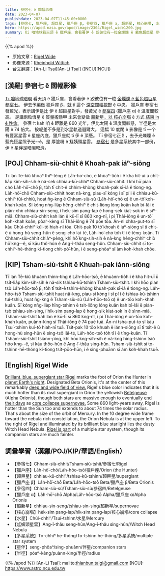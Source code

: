 ```yaml
---
title: 參宿七 ê 闊幅影像
date: 2023-04-07
publishdate: 2023-04-07T11:45:00+0800
tags: [參宿七, 獵戶座, 超巨星, 獵戶座 β, 參宿四, 獵戶座 α, 超新星, 核心崩塌, 水星, 尪姨頭星雲, 多星系統, 星伴, 半徑]
hero: https://apod.nasa.gov/apod/image/2304/Rigel_wide1200.jpg
summary: Ùi 咱地球看天頂 ê 獵戶座，會看著伊 ê 跤彼位有一粒金爍爍 ê 藍色超巨星 參宿七。
---
```


{{% apod %}}

- 原始文章：[Rigel Wide](https://apod.nasa.gov/apod/ap230407.html)
- 影像來源：[Rheinhold Wittich](https://www.wittich.com/)
- 台文翻譯：[An-Li Tsai][An-Li Tsai] ([NCU][NCU])

## [漢羅] 參宿七 ê 闊幅影像
[Tī 咱地球暗暝][planet Earth's night] 看天頂 ê 獵戶座，會看著伊 ê 跤彼位有一粒 [金爍爍 ê 藍色超巨星 參宿七][Brilliant, blue, supergiant star Rigel]。
伊去予編做 獵戶座 β，就 tī 這个 [深空闊幅視野][deep and wide field of view.] ê 中央。
獵戶座 參宿七 發藍光，表示講伊是比 伊 ê 超巨星對手，發黃光 ê [參宿四][Betelgeuse] (獵戶座 α) ê 溫度閣較高。
是講兩粒恆星 ê 質量攏懸甲 未來會變做 [超新星，以 核心崩塌][core collapse supernovae.] ê 方式 [結束 in ê 性命][end their days]。
參宿七 kah 咱 ê 距離是 860 光年，伊比太陽 ê 溫度閣較懸，半徑是太陽 ê 74 倍大。
按呢差不多是到水星軌道遐爾大。
這幅 10 度闊 ê 影像是 tī 一个有豐富星雲 ê 星座內底，獵戶座就 tī 伊 ê 頂懸。
Tī 參宿七正爿，去予光爍爍 ê 藍光恆星照予光--ê，是 厚塗粉 ê 尪姨頭星雲。
[參宿七][Rigel is part] 是多星系統其中一部份，伊 ê 星伴是暗閣較濟。

## [POJ] Chham-siù-chhit ê Khoah-pak iáⁿ-siōng
Tī lán Tē-kiû khòaⁿ thiⁿ-téng ê La̍h-hō͘-chō, ē khòaⁿ-tio̍h i ê kha hit-ūi ū chi̍t-lia̍p kim-sih-sih ê nâ-sek chhiau-kū-chhiⁿ Chham-siù-chhit.
I khì hō͘ pian chò La̍h-hō͘-chō β, to̍h tī chit-ê chhim-khòng khoah-pak sī-iá ê tiong-ng.
La̍h-hō͘-chō Chham-siù-chhit hoat nâ-kng, piau-sī kóng i sī pí i ê chhiau-kū-chhiⁿ tùi-chhiú, hoat n̂g-kng ê Chham-siù-sù (La̍h-hō͘-chō α) ê un-tō͘ koh-khah koân.
Sī kóng nn̄g-lia̍p hêng-chhiⁿ ê chit-liōng lóng koân kah bī-lâi ē piàn-chò chhiau-sin-seng, í he̍k-sim pang-lap ê hong-sek kiat-sok in ê sìⁿ-miā.
Chham-siù-chhit kah lán ê kū-lī sī 860 kng-nî, i pí Thài-iông ê un-tō͘ koh-khah koân, pòaⁿ-kèng sī Thài-iông ê 74 pōe tōa.
Án-ni chha-put-to sī kàu Chúi-chhiⁿ kúi-tō hiah-nī tōa.
Chit-pak 10 tō͘ khoah ê iáⁿ-siōng sī tī chi̍t-ê ū hong-hù seng-hûn ê seng-chō lāi-té, La̍h-hō͘-chō to̍h tī i ê téng-koân.
Tī Chham-siù-chhit chiàⁿ-pêng, khì hō͘ kng-sih-sih ê nâ-kng hêng-chhiⁿ chiò hō͘ kng--ê, sī kāu thô͘-hún ê Ang-î-thâu seng-hûn.
Chham-siù-chhit sī to-chhiⁿ-hē-thóng kî-tiong chi̍t-pō͘-hūn, i ê seng-phōaⁿ sī àm koh-khah chōe.

## [KIP] Tsham-siù-tshit ê Khuah-pak iánn-siōng
Tī lán Tē-kiû khuànn thinn-tíng ê La̍h-hōo-tsō, ē khuànn-tio̍h i ê kha hit-uī ū tsi̍t-lia̍p kim-sih-sih ê nâ-sik tshiau-kū-tshinn Tsham-siù-tshit.
I khì hōo pian tsò La̍h-hōo-tsō β, to̍h tī tsit-ê tshim-khòng khuah-pak sī-iá ê tiong-ng.
La̍h-hōo-tsō Tsham-siù-tshit huat nâ-kng, piau-sī kóng i sī pí i ê tshiau-kū-tshinn tuì-tshiú, huat n̂g-kng ê Tsham-siù-sù (La̍h-hōo-tsō α) ê un-tōo koh-khah kuân.
Sī kóng nn̄g-lia̍p hîng-tshinn ê tsit-liōng lóng kuân kah bī-lâi ē piàn-tsò tshiau-sin-sing, í hi̍k-sim pang-lap ê hong-sik kiat-sok in ê sìnn-miā.
Tsham-siù-tshit kah lán ê kū-lī sī 860 kng-nî, i pí Thài-iông ê un-tōo koh-khah kuân, puànn-kìng sī Thài-iông ê 74 puē tuā.
Án-ni tsha-put-to sī kàu Tsuí-tshinn kuí-tō hiah-nī tuā.
Tsit-pak 10 tōo khuah ê iánn-siōng sī tī tsi̍t-ê ū hong-hù sing-hûn ê sing-tsō lāi-té, La̍h-hōo-tsō to̍h tī i ê tíng-kuân.
Tī Tsham-siù-tshit tsiànn-pîng, khì hōo kng-sih-sih ê nâ-kng hîng-tshinn tsiò hōo kng--ê, sī kāu thôo-hún ê Ang-î-thâu sing-hûn.
Tsham-siù-tshit sī to-tshinn-hē-thóng kî-tiong tsi̍t-pōo-hūn, i ê sing-phuānn sī àm koh-khah tsuē.

## [English] Rigel Wide
[Brilliant, blue, supergiant star Rigel][Brilliant, blue, supergiant star Rigel] marks the foot of Orion the Hunter in [planet Earth's night][planet Earth's night].
Designated Beta Orionis, it's at the center of this remarkably [deep and wide field of view.][deep and wide field of view.]
Rigel's blue color indicates that it is much hotter than its rival supergiant in Orion the yellowish [Betelgeuse][Betelgeuse] (Alpha Orionis), though both stars are massive enough to eventually [end their days][end their days] as [core collapse supernovae.][core collapse supernovae.] 
Some 860 light-years away, Rigel is hotter than the Sun too and extends to about 74 times the solar radius.
That's about the size of the orbit of Mercury.
In the 10 degree wide frame toward the nebula rich constellation, the Orion Nebula is at the upper left.
To the right of Rigel and illuminated by its brilliant blue starlight lies the dusty Witch Head Nebula.
[Rigel is part][Rigel is part] of a multiple star system, though its companion stars are much fainter.


## 詞彙學習（漢羅/POJ/KIP/華語/English）
- 【參宿七】Chham-siù-chhit/Tsham-siù-tshit/參宿七/Rigel
- 【獵戶座】La̍h-hō͘-chō/La̍h-hōo-tsō/獵戶座/Orion (the Hunter)
- 【超巨星】chhiau-kū-chhiⁿ/tshiau-kū-tshinn/超巨星/supergiant
- 【獵戶座 β】La̍h-hō͘-chō Beta/La̍h-hōo-tsō Beta/獵戶座 β/Beta Orionis
- 【參宿四】Chham-siù-sù/Tsham-siù-sù/參宿四/Betelgeuse
- 【獵戶座 α】La̍h-hō͘-chō Alpha/La̍h-hōo-tsō Alpha/獵戶座 α/Alpha Orionis
- 【超新星】chhiau-sin-seng/tshiau-sin-sing/超新星/supernovae
- 【核心崩塌】he̍k-sim pang-lap/hi̍k-sim pang-lap/核心崩塌/core collapse
- 【水星】Chúi-chhiⁿ/Tsuí-tshinn/水星/Mercury
- 【尪姨頭星雲】Ang-î-thâu seng-hûn/Ang-î-thâu sing-hûn//Witch Head Nebula
- 【多星系統】To-chhiⁿ hē-thóng/To-tshinn hē-thóng/多星系統/multiple star system
- 【星伴】seng-phōaⁿ/sing-phuānn/伴星/companion stars
- 【半徑】pòaⁿ-kèng/puànn-kìng/半徑/radius

{{% /apod %}}
[An-Li Tsai]: mailto:thianbun.taigi@gmail.com
[NCU]: https://www.astro.ncu.edu.tw

[copyright]: https://apod.nasa.gov/apod/fap/lib/about_apod.html#srapply
[License]: https://creativecommons.org/licenses/by/2.0/

[Brilliant, blue, supergiant star Rigel]:http://stars.astro.illinois.edu/sow/rigel.html
[planet Earth's night]:https://nasa.tumblr.com/post/659138889555050496/discovering-the-universe-through-the-constellation
[deep and wide field of view.]:https://www.wittich.com/?p=9296
[Betelgeuse]:https://apod.nasa.gov/apod/ap200511.html
[end their days]:https://ui.adsabs.harvard.edu/abs/2012ApJ...747..108M/abstract
[core collapse supernovae.]:https://en.wikipedia.org/wiki/Supernova#Core_collapse
[Rigel is part]:https://earthsky.org/brightest-stars/blue-white-rigel-is-orions-brightest-star/


